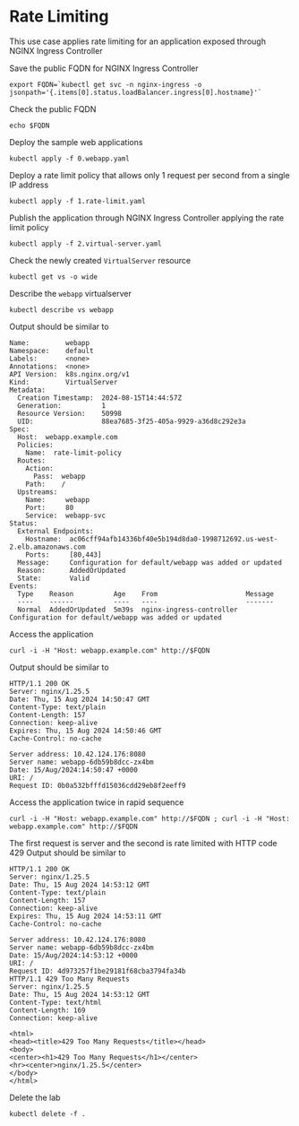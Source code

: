 # Rate Limiting

This use case applies rate limiting for an application exposed through NGINX Ingress Controller

Save the public FQDN for NGINX Ingress Controller
```code
export FQDN=`kubectl get svc -n nginx-ingress -o jsonpath='{.items[0].status.loadBalancer.ingress[0].hostname}'`
```

Check the public FQDN
```code
echo $FQDN
```

Deploy the sample web applications
```code
kubectl apply -f 0.webapp.yaml
```

Deploy a rate limit policy that allows only 1 request per second from a single IP address
```code
kubectl apply -f 1.rate-limit.yaml
```

Publish the application through NGINX Ingress Controller applying the rate limit policy
```code
kubectl apply -f 2.virtual-server.yaml
```

Check the newly created `VirtualServer` resource
```code
kubectl get vs -o wide
```

Describe the `webapp` virtualserver
```code
kubectl describe vs webapp
```

Output should be similar to
```
Name:         webapp
Namespace:    default
Labels:       <none>
Annotations:  <none>
API Version:  k8s.nginx.org/v1
Kind:         VirtualServer
Metadata:
  Creation Timestamp:  2024-08-15T14:44:57Z
  Generation:          1
  Resource Version:    50998
  UID:                 88ea7685-3f25-405a-9929-a36d8c292e3a
Spec:
  Host:  webapp.example.com
  Policies:
    Name:  rate-limit-policy
  Routes:
    Action:
      Pass:  webapp
    Path:    /
  Upstreams:
    Name:     webapp
    Port:     80
    Service:  webapp-svc
Status:
  External Endpoints:
    Hostname:  ac06cff94afb14336bf40e5b194d8da0-1998712692.us-west-2.elb.amazonaws.com
    Ports:     [80,443]
  Message:     Configuration for default/webapp was added or updated 
  Reason:      AddedOrUpdated
  State:       Valid
Events:
  Type    Reason          Age    From                      Message
  ----    ------          ----   ----                      -------
  Normal  AddedOrUpdated  5m39s  nginx-ingress-controller  Configuration for default/webapp was added or updated
```

Access the application
```code
curl -i -H "Host: webapp.example.com" http://$FQDN
```

Output should be similar to
```
HTTP/1.1 200 OK
Server: nginx/1.25.5
Date: Thu, 15 Aug 2024 14:50:47 GMT
Content-Type: text/plain
Content-Length: 157
Connection: keep-alive
Expires: Thu, 15 Aug 2024 14:50:46 GMT
Cache-Control: no-cache

Server address: 10.42.124.176:8080
Server name: webapp-6db59b8dcc-zx4bm
Date: 15/Aug/2024:14:50:47 +0000
URI: /
Request ID: 0b0a532bfffd15036cdd29eb8f2eeff9
```

Access the application twice in rapid sequence
```code
curl -i -H "Host: webapp.example.com" http://$FQDN ; curl -i -H "Host: webapp.example.com" http://$FQDN
```

The first request is server and the second is rate limited with HTTP code 429
Output should be similar to
```
HTTP/1.1 200 OK
Server: nginx/1.25.5
Date: Thu, 15 Aug 2024 14:53:12 GMT
Content-Type: text/plain
Content-Length: 157
Connection: keep-alive
Expires: Thu, 15 Aug 2024 14:53:11 GMT
Cache-Control: no-cache

Server address: 10.42.124.176:8080
Server name: webapp-6db59b8dcc-zx4bm
Date: 15/Aug/2024:14:53:12 +0000
URI: /
Request ID: 4d973257f1be29181f68cba3794fa34b
HTTP/1.1 429 Too Many Requests
Server: nginx/1.25.5
Date: Thu, 15 Aug 2024 14:53:12 GMT
Content-Type: text/html
Content-Length: 169
Connection: keep-alive

<html>
<head><title>429 Too Many Requests</title></head>
<body>
<center><h1>429 Too Many Requests</h1></center>
<hr><center>nginx/1.25.5</center>
</body>
</html>
```

Delete the lab

```code
kubectl delete -f .
```
